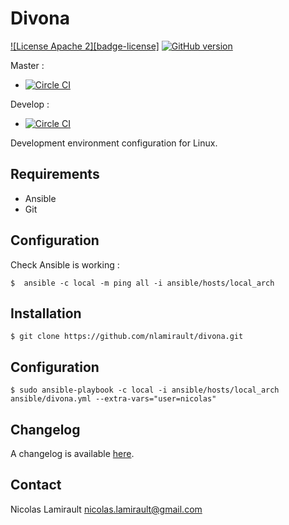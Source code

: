 # Divona #

[![License Apache 2][badge-license]](LICENSE)
[![GitHub version](https://badge.fury.io/gh/nlamirault%2Fdivona.svg)](https://badge.fury.io/gh/nlamirault%2Fdivona)

Master :
* [![Circle CI](https://circleci.com/gh/nlamirault/divona/tree/master.svg?style=svg)](https://circleci.com/gh/nlamirault/divona/tree/master)

Develop :
* [![Circle CI](https://circleci.com/gh/nlamirault/divona/tree/develop.svg?style=svg)](https://circleci.com/gh/nlamirault/divona/tree/develop)

Development environment configuration for Linux.

## Requirements

* Ansible
* Git


## Configuration

Check Ansible is working :

    $  ansible -c local -m ping all -i ansible/hosts/local_arch


## Installation

    $ git clone https://github.com/nlamirault/divona.git


## Configuration

    $ sudo ansible-playbook -c local -i ansible/hosts/local_arch ansible/divona.yml --extra-vars="user=nicolas"


## Changelog

A changelog is available [here](ChangeLog.md).


## Contact

Nicolas Lamirault <nicolas.lamirault@gmail.com>
